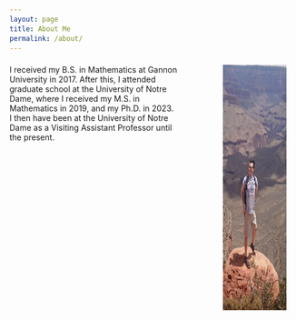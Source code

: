 ```yaml
---
layout: page
title: About Me
permalink: /about/
---
```


<div class="container" style="display:flex; padding: .5rem 1rem 0rem 0rem;">
    <div style="flex-grow:2; padding:0rem 5rem 0rem 0rem">
        I received my B.S. in Mathematics at Gannon University in 2017. After this, I attended graduate school at the University of Notre Dame, where I received my M.S. in Mathematics in 2019, and my Ph.D. in 2023. I then have been at the University of Notre Dame as a Visiting Assistant Professor until the present.
    </div>
  <div style="flex-grow:1">
        <img src="/docs/GCNP.jpg" style="width: 48rem; height: 27rem;">
  </div>
</div>

<!---
<div>
  <div class="container1">
    <div class="rectangle"></div>
    <div class="rectangle wide"></div>
    <div class="square"></div>
    <div class="rectangle"></div>
    <div class="rectangle wide"></div>
  </div>
</div>

<div class="box">
  <div class="shape"></div>
  <p>
    One November night in the year 1782, so the story runs, two brothers sat
    over their winter fire in the little French town of Annonay, watching the
    grey smoke-wreaths from the hearth curl up the wide chimney. Their names
    were Stephen and Joseph Montgolfier, they were papermakers by trade, and
    were noted as possessing thoughtful minds and a deep interest in all
    scientific knowledge and new discovery. Before that night—a memorable night,
    as it was to prove—hundreds of millions of people had watched the rising
    smoke-wreaths of their fires without drawing any special inspiration from
    the fact.
  </p>
</div>
--->


<body>